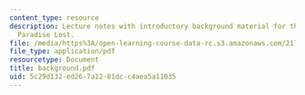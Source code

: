 ```yaml
---
content_type: resource
description: Lecture notes with introductory background material for the reading of
  Paradise Lost.
file: /media/https%3A/open-learning-course-data-rc.s3.amazonaws.com/21l-995-special-topics-in-literature-miltons-paradise-lost-january-iap-2008/5c29d132ed267a1281dcc4aea5a11035_background.pdf
file_type: application/pdf
resourcetype: Document
title: background.pdf
uid: 5c29d132-ed26-7a12-81dc-c4aea5a11035
---
```

